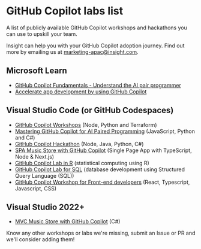 # GitHub Copilot labs list

A list of publicly available GitHub Copilot workshops and hackathons you can use to upskill your team.

Insight can help you with your GitHub Copilot adoption journey. Find out more by emailing us at [marketing-apac@insight.com](mailto:marketing-apac@insight.com?Subject=GitHub%20Copilot%20Adoption%20Help).

## Microsoft Learn

- [GitHub Copilot Fundamentals - Understand the AI pair programmer](https://learn.microsoft.com/en-au/training/paths/copilot/)
- [Accelerate app development by using GitHub Copilot](https://learn.microsoft.com/en-us/training/paths/accelerate-app-development-using-github-copilot/)

## Visual Studio Code (or GitHub Codespaces)

- [GitHub Copilot Workshops](https://github.com/copilot-workshops) (Node, Python and Terraform)
- [Mastering GitHub Copilot for AI Paired Programming](https://github.com/microsoft/Mastering-GitHub-Copilot-for-Paired-Programming) (JavaScript, Python and C#)
- [GitHub Copilot Hackathon](https://github.com/GitHub-Partner-Demo-Library/MicrosoftCopilotHackathon) (Node, Java, Python, C#)
- [SPA Music Store with GitHub Copilot](https://github.com/Insight-Services-APAC/copilot-lab-music-store-typescript) (Single Page App with TypeScript, Node & Next.js)
- [GitHub Copilot Lab in R](https://github.com/Insight-Services-APAC/copilot-lab-r) (statistical computing using R)
- [GitHub Copilot Lab for SQL](https://github.com/Insight-Services-APAC/copilot-lab-sql) (database development using Structured Query Language (SQL))
- [GitHub Copilot Workshop for Front-end developers](https://github.com/GitHub-Insight-ANZ-Lab/copilot-lab-weather-app-react) (React, Typescript, Javascript, CSS)

## Visual Studio 2022+

- [MVC Music Store with GitHub Copilot](https://github.com/Insight-Services-APAC/copilot-lab-music-store) (C#)

Know any other workshops or labs we're missing, submit an Issue or PR and we'll consider adding them!
